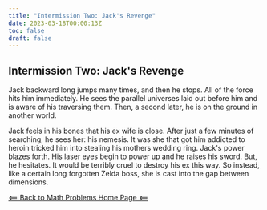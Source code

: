 ```yaml
---
title: "Intermission Two: Jack's Revenge"
date: 2023-03-18T00:00:13Z
toc: false
draft: false
---
```


## Intermission Two: Jack's Revenge

Jack backward long jumps many times, and then he stops. All of the force hits
him immediately. He sees the parallel universes laid out before him and is
aware of his traversing them. Then, a second later, he is on the ground in
another world. 

Jack feels in his bones that his ex wife is close. After just a few minutes of
searching, he sees her: his nemesis. It was she that got him addicted to heroin
tricked him into stealing his mothers wedding ring. Jack's power blazes forth.
His laser eyes begin to power up and he raises his sword. But, he hesitates. It
would be terribly cruel to destroy his ex this way. So instead, like a certain
long forgotten Zelda boss, she is cast into the gap between dimensions.

[<== Back to Math Problems Home Page <==](/humor/problems/#season-three-jackhammer-40k)

